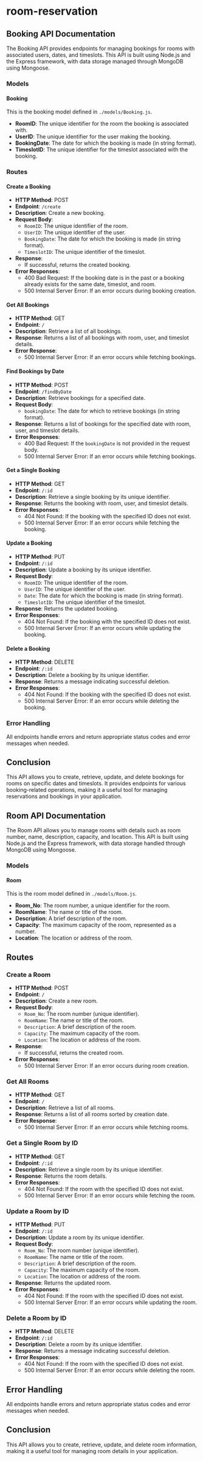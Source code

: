 # room-reservation

## Booking API Documentation

The Booking API provides endpoints for managing bookings for rooms with associated users, dates, and timeslots. This API is built using Node.js and the Express framework, with data storage managed through MongoDB using Mongoose.

### Models

#### Booking

This is the booking model defined in `./models/Booking.js`.

- **RoomID**: The unique identifier for the room the booking is associated with.
- **UserID**: The unique identifier for the user making the booking.
- **BookingDate**: The date for which the booking is made (in string format).
- **TimeslotID**: The unique identifier for the timeslot associated with the booking.

### Routes

#### Create a Booking

- **HTTP Method**: POST
- **Endpoint**: `/create`
- **Description**: Create a new booking.
- **Request Body**:
  - `RoomID`: The unique identifier of the room.
  - `UserID`: The unique identifier of the user.
  - `BookingDate`: The date for which the booking is made (in string format).
  - `TimeslotID`: The unique identifier of the timeslot.
- **Response**:
  - If successful, returns the created booking.
- **Error Responses**:
  - 400 Bad Request: If the booking date is in the past or a booking already exists for the same date, timeslot, and room.
  - 500 Internal Server Error: If an error occurs during booking creation.

#### Get All Bookings

- **HTTP Method**: GET
- **Endpoint**: `/`
- **Description**: Retrieve a list of all bookings.
- **Response**: Returns a list of all bookings with room, user, and timeslot details.
- **Error Response**:
  - 500 Internal Server Error: If an error occurs while fetching bookings.

#### Find Bookings by Date

- **HTTP Method**: POST
- **Endpoint**: `/findByDate`
- **Description**: Retrieve bookings for a specified date.
- **Request Body**:
  - `bookingDate`: The date for which to retrieve bookings (in string format).
- **Response**: Returns a list of bookings for the specified date with room, user, and timeslot details.
- **Error Responses**:
  - 400 Bad Request: If the `bookingDate` is not provided in the request body.
  - 500 Internal Server Error: If an error occurs while fetching bookings.

#### Get a Single Booking

- **HTTP Method**: GET
- **Endpoint**: `/:id`
- **Description**: Retrieve a single booking by its unique identifier.
- **Response**: Returns the booking with room, user, and timeslot details.
- **Error Responses**:
  - 404 Not Found: If the booking with the specified ID does not exist.
  - 500 Internal Server Error: If an error occurs while fetching the booking.

#### Update a Booking

- **HTTP Method**: PUT
- **Endpoint**: `/:id`
- **Description**: Update a booking by its unique identifier.
- **Request Body**:
  - `RoomID`: The unique identifier of the room.
  - `UserID`: The unique identifier of the user.
  - `Date`: The date for which the booking is made (in string format).
  - `TimeslotID`: The unique identifier of the timeslot.
- **Response**: Returns the updated booking.
- **Error Responses**:
  - 404 Not Found: If the booking with the specified ID does not exist.
  - 500 Internal Server Error: If an error occurs while updating the booking.

#### Delete a Booking

- **HTTP Method**: DELETE
- **Endpoint**: `/:id`
- **Description**: Delete a booking by its unique identifier.
- **Response**: Returns a message indicating successful deletion.
- **Error Responses**:
  - 404 Not Found: If the booking with the specified ID does not exist.
  - 500 Internal Server Error: If an error occurs while deleting the booking.

### Error Handling

All endpoints handle errors and return appropriate status codes and error messages when needed.

## Conclusion

This API allows you to create, retrieve, update, and delete bookings for rooms on specific dates and timeslots. It provides endpoints for various booking-related operations, making it a useful tool for managing reservations and bookings in your application.



## Room API Documentation

The Room API allows you to manage rooms with details such as room number, name, description, capacity, and location. This API is built using Node.js and the Express framework, with data storage handled through MongoDB using Mongoose.

### Models

#### Room

This is the room model defined in `./models/Room.js`.

- **Room_No**: The room number, a unique identifier for the room.
- **RoomName**: The name or title of the room.
- **Description**: A brief description of the room.
- **Capacity**: The maximum capacity of the room, represented as a number.
- **Location**: The location or address of the room.

## Routes

### Create a Room

- **HTTP Method**: POST
- **Endpoint**: `/`
- **Description**: Create a new room.
- **Request Body**:
  - `Room_No`: The room number (unique identifier).
  - `RoomName`: The name or title of the room.
  - `Description`: A brief description of the room.
  - `Capacity`: The maximum capacity of the room.
  - `Location`: The location or address of the room.
- **Response**:
  - If successful, returns the created room.
- **Error Responses**:
  - 500 Internal Server Error: If an error occurs during room creation.

### Get All Rooms

- **HTTP Method**: GET
- **Endpoint**: `/`
- **Description**: Retrieve a list of all rooms.
- **Response**: Returns a list of all rooms sorted by creation date.
- **Error Response**:
  - 500 Internal Server Error: If an error occurs while fetching rooms.

### Get a Single Room by ID

- **HTTP Method**: GET
- **Endpoint**: `/:id`
- **Description**: Retrieve a single room by its unique identifier.
- **Response**: Returns the room details.
- **Error Responses**:
  - 404 Not Found: If the room with the specified ID does not exist.
  - 500 Internal Server Error: If an error occurs while fetching the room.

### Update a Room by ID

- **HTTP Method**: PUT
- **Endpoint**: `/:id`
- **Description**: Update a room by its unique identifier.
- **Request Body**:
  - `Room_No`: The room number (unique identifier).
  - `RoomName`: The name or title of the room.
  - `Description`: A brief description of the room.
  - `Capacity`: The maximum capacity of the room.
  - `Location`: The location or address of the room.
- **Response**: Returns the updated room.
- **Error Responses**:
  - 404 Not Found: If the room with the specified ID does not exist.
  - 500 Internal Server Error: If an error occurs while updating the room.

### Delete a Room by ID

- **HTTP Method**: DELETE
- **Endpoint**: `/:id`
- **Description**: Delete a room by its unique identifier.
- **Response**: Returns a message indicating successful deletion.
- **Error Responses**:
  - 404 Not Found: If the room with the specified ID does not exist.
  - 500 Internal Server Error: If an error occurs while deleting the room.

## Error Handling

All endpoints handle errors and return appropriate status codes and error messages when needed.

## Conclusion

This API allows you to create, retrieve, update, and delete room information, making it a useful tool for managing room details in your application.

